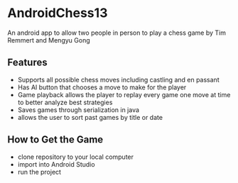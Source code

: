 <h1>AndroidChess13</h1>
  <p>
  An android app to allow two people in person to play a chess game by Tim Remmert and Mengyu Gong
  </p>
<h2>Features</h2>
  <ul>
    <li>Supports all possible chess moves including castling and en passant</li>
    <li>Has AI button that chooses a move to make for the player</li>
    <li>Game playback allows the player to replay every game one move at time to better analyze best strategies</li>
    <li>Saves games through serialization in java</li>
    <li>allows the user to sort past games by title or date</li>
  </ul>
  <h2>How to Get the Game</h2>
  <ul>
    <li>clone repository to your local computer</li>
    <li>import into Android Studio </li>
    <li>run the project</li>
  </ul>
  
